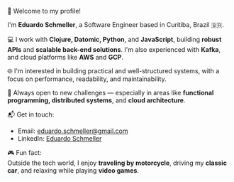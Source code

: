 👋 Welcome to my profile!

I'm **Eduardo Schmeller**, a Software Engineer based in Curitiba, Brazil 🇧🇷.

💻 I work with **Clojure, Datomic, Python**, and **JavaScript**, building **robust APIs** and **scalable back-end solutions**. I'm also experienced with **Kafka**, and cloud platforms like **AWS** and **GCP**.

🌐 I'm interested in building practical and well-structured systems, with a focus on performance, readability, and maintainability.

🚀 Always open to new challenges — especially in areas like **functional programming, distributed systems**, and **cloud architecture**.

📬 Get in touch:  
- Email: eduardo.schmeller@gmail.com  
- LinkedIn: [Eduardo Schmeller](https://www.linkedin.com/in/eduardo-schmeller)

🎮 Fun fact:  
Outside the tech world, I enjoy **traveling by motorcycle**, driving my **classic car**, and relaxing while playing **video games**.
